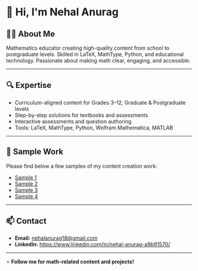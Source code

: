 # 👋 Hi, I'm Nehal Anurag

## 👨‍🏫 About Me
Mathematics educator creating high-quality content from school to postgraduate levels. Skilled in LaTeX, MathType, Python, and educational technology. Passionate about making math clear, engaging, and accessible.

---

## 🔍 Expertise
- Curriculum-aligned content for Grades 3–12, Graduate & Postgraduate levels
- Step-by-step solutions for textbooks and assessments
- Interactive assessments and question authoring
- Tools: LaTeX, MathType, Python, Wolfram Mathematica, MATLAB

---

## 📂 Sample Work
Please find below a few samples of my content creation work:

- [Sample 1](https://docs.google.com/document/d/1qej5sAtk3LO7t7QbSgXqmD1oCMxYmHXMWOWskkcTTmk/edit?usp=sharing)
- [Sample 2](https://docs.google.com/document/d/1bYFQ8pH4OvdPxqUXPFidYDsethn6H6pUh57x5PzPt_c/edit?usp=sharing)
- [Sample 3](https://docs.google.com/document/d/1A3xNH7oQ_yDdoRcsSMw2q9BCEORDg07i/edit?usp=sharing&ouid=107879152460616229508&rtpof=true&sd=true)
- [Sample 4](https://drive.google.com/file/d/14yNDqRpetcZfCXEgTd1tNYlOvz-tN4qJ/view?usp=sharing)

---

## 📫 Contact
- **Email:** nehalanurag18@gmail.com  
- **LinkedIn:** https://www.linkedin.com/in/nehal-anurag-a9b91570/

---
⭐ **Follow me for math-related content and projects!**
